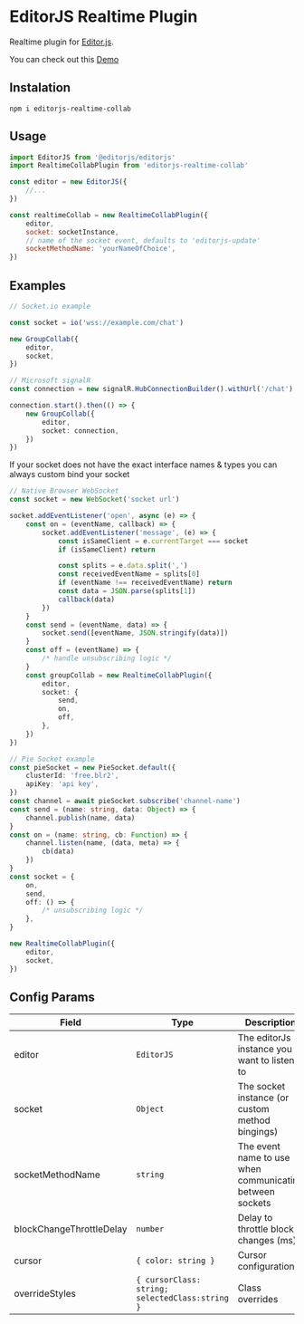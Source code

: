 # EditorJS Realtime Plugin

Realtime plugin for [Editor.js](https://editorjs.io).

You can check out this
[Demo](https://sebmeister2077.github.io/editorjs-realtime-collab/)

## Instalation

```shell
npm i editorjs-realtime-collab
```

## Usage

```js
import EditorJS from '@editorjs/editorjs'
import RealtimeCollabPlugin from 'editorjs-realtime-collab'

const editor = new EditorJS({
    //...
})

const realtimeCollab = new RealtimeCollabPlugin({
    editor,
    socket: socketInstance,
    // name of the socket event, defaults to 'editorjs-update'
    socketMethodName: 'yourNameOfChoice',
})
```

## Examples

```ts
// Socket.io example

const socket = io('wss://example.com/chat')

new GroupCollab({
    editor,
    socket,
})

// Microsoft signalR
const connection = new signalR.HubConnectionBuilder().withUrl('/chat').build()

connection.start().then(() => {
    new GroupCollab({
        editor,
        socket: connection,
    })
})
```

If your socket does not have the exact interface names & types you can always custom bind your socket

```ts
// Native Browser WebSocket
const socket = new WebSocket('socket url')

socket.addEventListener('open', async (e) => {
    const on = (eventName, callback) => {
        socket.addEventListener('message', (e) => {
            const isSameClient = e.currentTarget === socket
            if (isSameClient) return

            const splits = e.data.split(',')
            const receivedEventName = splits[0]
            if (eventName !== receivedEventName) return
            const data = JSON.parse(splits[1])
            callback(data)
        })
    }
    const send = (eventName, data) => {
        socket.send([eventName, JSON.stringify(data)])
    }
    const off = (eventName) => {
        /* handle unsubscribing logic */
    }
    const groupCollab = new RealtimeCollabPlugin({
        editor,
        socket: {
            send,
            on,
            off,
        },
    })
})

// Pie Socket example
const pieSocket = new PieSocket.default({
    clusterId: 'free.blr2',
    apiKey: 'api key',
})
const channel = await pieSocket.subscribe('channel-name')
const send = (name: string, data: Object) => {
    channel.publish(name, data)
}
const on = (name: string, cb: Function) => {
    channel.listen(name, (data, meta) => {
        cb(data)
    })
}
const socket = {
    on,
    send,
    off: () => {
        /* unsubscribing logic */
    },
}

new RealtimeCollabPlugin({
    editor,
    socket,
})
```

## Config Params

| Field                    | Type                                            | Description                                              | Default              |
| ------------------------ | ----------------------------------------------- | -------------------------------------------------------- | -------------------- |
| editor                   | `EditorJS`                                      | The editorJs instance you want to listen to              | `required*`          |
| socket                   | `Object`                                        | The socket instance (or custom method bingings)          | `required*`          |
| socketMethodName         | `string`                                        | The event name to use when communicating between sockets | `editorjs-update`    |
| blockChangeThrottleDelay | `number`                                        | Delay to throttle block changes (ms).                    | `300`                |
| cursor                   | `{ color: string }`                             | Cursor configuration                                     | `{ color: #0d0c0f }` |
| overrideStyles           | `{ cursorClass: string; selectedClass:string }` | Class overrides                                          | `{}`                 |
